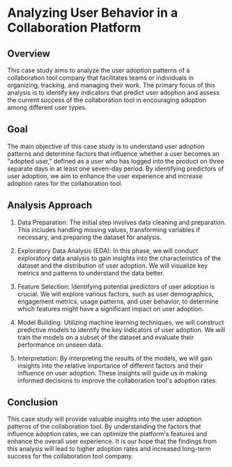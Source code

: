 # Analyzing User Behavior in a Collaboration Platform

## Overview

This case study aims to analyze the user adoption patterns of a collaboration tool company that facilitates teams or individuals in organizing, tracking, and managing their work. The primary focus of this analysis is to identify key indicators that predict user adoption and assess the current success of the collaboration tool in encouraging adoption among different user types.

## Goal

The main objective of this case study is to understand user adoption patterns and determine factors that influence whether a user becomes an "adopted user," defined as a user who has logged into the product on three separate days in at least one seven-day period. By identifying predictors of user adoption, we aim to enhance the user experience and increase adoption rates for the collaboration tool.


## Analysis Approach

1. Data Preparation: The initial step involves data cleaning and preparation. This includes handling missing values, transforming variables if necessary, and preparing the dataset for analysis.

2. Exploratory Data Analysis (EDA): In this phase, we will conduct exploratory data analysis to gain insights into the characteristics of the dataset and the distribution of user adoption. We will visualize key metrics and patterns to understand the data better.

3. Feature Selection: Identifying potential predictors of user adoption is crucial. We will explore various factors, such as user demographics, engagement metrics, usage patterns, and user behavior, to determine which features might have a significant impact on user adoption.

4. Model Building: Utilizing machine learning techniques, we will construct predictive models to identify the key indicators of user adoption. We will train the models on a subset of the dataset and evaluate their performance on unseen data.

5. Interpretation: By interpreting the results of the models, we will gain insights into the relative importance of different factors and their influence on user adoption. These insights will guide us in making informed decisions to improve the collaboration tool's adoption rates.

## Conclusion

This case study will provide valuable insights into the user adoption patterns of the collaboration tool. By understanding the factors that influence adoption rates, we can optimize the platform's features and enhance the overall user experience. It is our hope that the findings from this analysis will lead to higher adoption rates and increased long-term success for the collaboration tool company.
